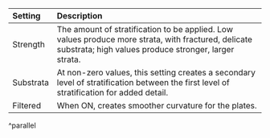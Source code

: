 | Setting       | Description                                                                                                                                                  |
| :------------ | :----------------------------------------------------------------------------------------------------------------------------------------------------------- |
| Strength  | The amount of stratification to be applied. Low values produce more strata, with fractured, delicate substrata; high values produce stronger, larger strata. |
| Substrata | At non-zero values, this setting creates a secondary level of stratification between the first level of stratification for added detail.                     |
| Filtered  | When ON, creates smoother curvature for the plates.                                                                                                          |
^parallel